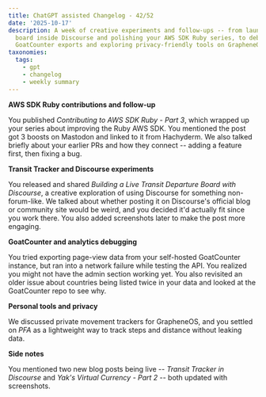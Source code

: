 ```yaml
---
title: ChatGPT assisted Changelog - 42/52
date: '2025-10-17'
description: A week of creative experiments and follow-ups -- from launching a live transit
  board inside Discourse and polishing your AWS SDK Ruby series, to debugging
  GoatCounter exports and exploring privacy-friendly tools on GrapheneOS.
taxonomies:
  tags:
    - gpt
    - changelog
    - weekly summary
---
```


**AWS SDK Ruby contributions and follow-up**

You published *Contributing to AWS SDK Ruby - Part 3*, which wrapped up your series
about improving the Ruby AWS SDK. You mentioned the post got 3 boosts on Mastodon
and linked to it from Hachyderm. We also talked briefly about your earlier PRs and
how they connect -- adding a feature first, then fixing a bug.

**Transit Tracker and Discourse experiments**

You released and shared *Building a Live Transit Departure Board with Discourse*,
a creative exploration of using Discourse for something non-forum-like. We talked
about whether posting it on Discourse's official blog or community site would be
weird, and you decided it'd actually fit since you work there. You also added
screenshots later to make the post more engaging.

**GoatCounter and analytics debugging**

You tried exporting page-view data from your self-hosted GoatCounter instance, but
ran into a network failure while testing the API. You realized you might not have
the admin section working yet. You also revisited an older issue about countries
being listed twice in your data and looked at the GoatCounter repo to see why.

**Personal tools and privacy**

We discussed private movement trackers for GrapheneOS, and you settled on *PFA* as
a lightweight way to track steps and distance without leaking data.

**Side notes**

You mentioned two new blog posts being live -- *Transit Tracker in Discourse* and
*Yak's Virtual Currency - Part 2* -- both updated with screenshots.
